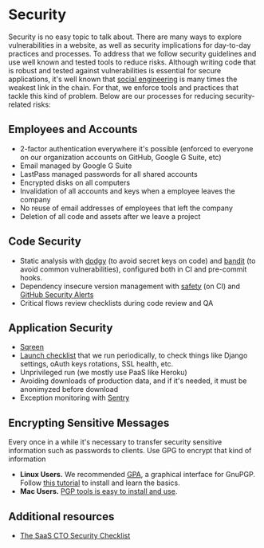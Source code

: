 # Security

Security is no easy topic to talk about. There are many ways to explore vulnerabilities in a website, as well as security implications for day-to-day practices and processes. To address that we follow security guidelines and use well known and tested tools to reduce risks. Although writing code that is robust and tested against vulnerabilities is essential for secure applications, it's well known that [social engineering](https://en.wikipedia.org/wiki/Social_engineering_(security)) is many times the weakest link in the chain. For that, we enforce tools and practices that tackle this kind of problem. Below are our processes for reducing security-related risks:

## Employees and Accounts
- 2-factor authentication everywhere it's possible (enforced to everyone on our organization accounts on GitHub, Google G Suite, etc)
- Email managed by Google G Suite
- LastPass managed passwords for all shared accounts
- Encrypted disks on all computers
- Invalidation of all accounts and keys when a employee leaves the company
- No reuse of email addresses of employees that left the company
- Deletion of all code and assets after we leave a project

## Code Security
- Static analysis with [dodgy](https://github.com/landscapeio/dodgy) (to avoid secret keys on code) and [bandit](https://github.com/PyCQA/bandit) (to avoid common vulnerabilities), configured both in CI and pre-commit hooks.
- Dependency insecure version management with [safety](https://github.com/pyupio/safety) (on CI) and [GitHub Security Alerts](https://help.github.com/en/articles/about-security-alerts-for-vulnerable-dependencies)
- Critical flows review checklists during code review and QA

## Application Security
- [Sqreen](https://www.sqreen.com/)
- [Launch checklist](checklists/launch.md) that we run periodically, to check things like Django settings, oAuth keys rotations, SSL health, etc.
- Unprivileged run (we mostly use PaaS like Heroku)
- Avoiding downloads of production data, and if it's needed, it must be anonimyzed before download
- Exception monitoring with [Sentry](https://sentry.io/)

## Encrypting Sensitive Messages
Every once in a while it's necessary to transfer security sensitive information such as passwords to clients. Use GPG to encrypt that kind of information

- **Linux Users.** We recommended [GPA](https://www.gnupg.org/software/gpa/index.html), a graphical interface for GnuPGP. Follow [this tutorial](https://www.deepdotweb.com/2015/02/17/basic-guide-pgp-linux/) to install and learn the basics.
- **Mac Users.** [PGP tools is easy to install and use](https://gpgtools.org/).

## Additional resources
- [The SaaS CTO Security Checklist](https://www.sqreen.com/checklists/saas-cto-security-checklist)
